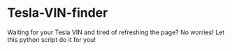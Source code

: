 # Tesla-VIN-finder
Waiting for your Tesla VIN and tired of refreshing the page? No worries! Let this python script do it for you!
